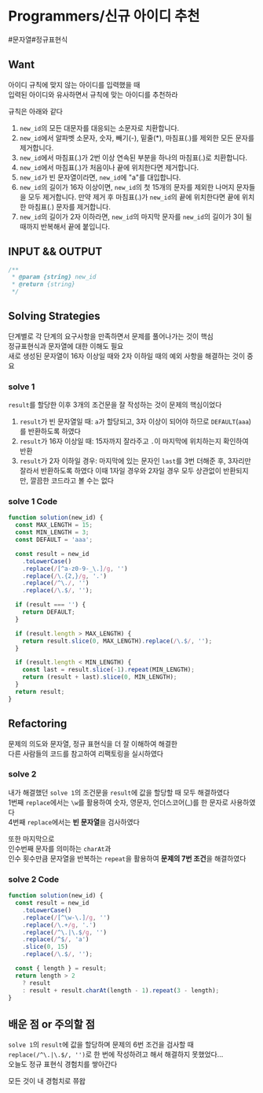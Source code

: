 # Programmers/신규 아이디 추천

#문자열#정규표현식

## Want

아이디 규칙에 맞지 않는 아이디를 입력했을 때  
입력된 아이디와 유사하면서 규칙에 맞는 아이디를 추천하라

규칙은 아래와 같다

1. `new_id`의 모든 대문자를 대응되는 소문자로 치환합니다.
2. `new_id`에서 알파벳 소문자, 숫자, 빼기(-), 밑줄(\*), 마침표(.)를 제외한 모든 문자를 제거합니다.
3. `new_id`에서 마침표(.)가 2번 이상 연속된 부분을 하나의 마침표(.)로 치환합니다.
4. `new_id`에서 마침표(.)가 처음이나 끝에 위치한다면 제거합니다.
5. `new_id`가 빈 문자열이라면, `new_id`에 "a"를 대입합니다.
6. `new_id`의 길이가 16자 이상이면, `new_id`의 첫 15개의 문자를 제외한 나머지 문자들을 모두 제거합니다.
   만약 제거 후 마침표(.)가 `new_id`의 끝에 위치한다면 끝에 위치한 마침표(.) 문자를 제거합니다.
7. `new_id`의 길이가 2자 이하라면, `new_id`의 마지막 문자를 `new_id`의 길이가 3이 될 때까지 반복해서 끝에 붙입니다.

## INPUT && OUTPUT

```js
/**
 * @param {string} new_id
 * @return {string}
 */
```

## Solving Strategies

단계별로 각 단계의 요구사항을 만족하면서 문제를 풀어나가는 것이 핵심  
정규표현식과 문자열에 대한 이해도 필요  
새로 생성된 문자열이 16자 이상일 때와 2자 이하일 때의 예외 사항을 해결하는 것이 중요

### solve 1

`result`를 할당한 이후 3개의 조건문을 잘 작성하는 것이 문제의 핵심이었다

1. `result`가 빈 문자열일 때: `a`가 할당되고, 3자 이상이 되어야 하므로 `DEFAULT`(`aaa`)를 반환하도록 하였다
2. `result`가 16자 이상일 때: 15자까지 잘라주고 `.`이 마지막에 위치하는지 확인하여 반환
3. `result`가 2자 이하일 경우: 마지막에 있는 문자인 `last`를 3번 더해준 후, 3자리만 잘라서 반환하도록 하였다
   이때 1자일 경우와 2자일 경우 모두 상관없이 반환되지만, 깔끔한 코드라고 볼 수는 없다

### solve 1 Code

```js
function solution(new_id) {
  const MAX_LENGTH = 15;
  const MIN_LENGTH = 3;
  const DEFAULT = 'aaa';

  const result = new_id
    .toLowerCase()
    .replace(/[^a-z0-9-_\.]/g, '')
    .replace(/\.{2,}/g, '.')
    .replace(/^\./, '')
    .replace(/\.$/, '');

  if (result === '') {
    return DEFAULT;
  }

  if (result.length > MAX_LENGTH) {
    return result.slice(0, MAX_LENGTH).replace(/\.$/, '');
  }

  if (result.length < MIN_LENGTH) {
    const last = result.slice(-1).repeat(MIN_LENGTH);
    return (result + last).slice(0, MIN_LENGTH);
  }
  return result;
}
```

## Refactoring

문제의 의도와 문자열, 정규 표현식을 더 잘 이해하여 해결한  
다른 사람들의 코드를 참고하여 리팩토링을 실시하였다

### solve 2

내가 해결했던 `solve 1`의 조건문을 `result`에 값을 할당할 때 모두 해결하였다  
1번째 `replace`에서는 `\w`를 활용하여 숫자, 영문자, 언더스코어(\_)를 한 문자로 사용하였다  
4번째 `replace`에서는 **빈 문자열**을 검사하였다

또한 마지막으로  
인수번째 문자를 의미하는 `charAt`과  
인수 횟수만큼 문자열을 반복하는 `repeat`을 활용하여 **문제의 7번 조건**을 해결하였다

### solve 2 Code

```js
function solution(new_id) {
  const result = new_id
    .toLowerCase()
    .replace(/[^\w-\.]/g, '')
    .replace(/\.+/g, '.')
    .replace(/^\.|\.$/g, '')
    .replace(/^$/, 'a')
    .slice(0, 15)
    .replace(/\.$/, '');

  const { length } = result;
  return length > 2
    ? result
    : result + result.charAt(length - 1).repeat(3 - length);
}
```

## 배운 점 or 주의할 점

`solve 1`의 `result`에 값을 할당하며 문제의 6번 조건을 검사할 때  
`replace(/^\.|\.$/, '')`로 한 번에 작성하려고 해서 해결하지 못했었다...  
오늘도 정규 표현식 경험치를 쌓아간다

모든 것이 내 경험치로 쮸왑
